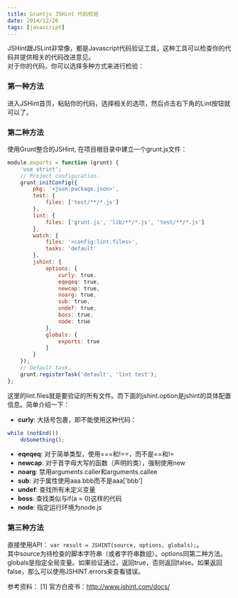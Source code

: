 ```yaml
---
title: Gruntjs JSHint 代码校验
date: 2014/12/26
tags: [javascript]
---
```


JSHint跟JSLint非常像，都是Javascript代码验证工具，这种工具可以检查你的代码并提供相关的代码改进意见。  
对于你的代码，你可以选择多种方式来进行检验： 

### 第一种方法
进入JSHint首页，粘贴你的代码，选择相关的选项，然后点击右下角的Lint按钮就可以了。

### 第二种方法
使用Grunt整合的JSHint, 在项目根目录中建立一个grunt.js文件： 

```javascript
module.exports = function (grunt) { 
    'use strict';  
    // Project configuration.
    grunt.initConfig({
        pkg: '<json:package.json>',
        test: {
            files: ['test/**/*.js']
        },
        lint: {
            files: ['grunt.js', 'lib/**/*.js', 'test/**/*.js']
        },
        watch: {
            files: '<config:lint.files>',
            tasks: 'default'
        },
        jshint: {
            options: {
                curly: true,
                eqeqeq: true,
                newcap: true,
                noarg: true,
                sub: true,
                undef: true,
                boss: true,
                node: true
            },
            globals: {
                exports: true
            }
        }
    });  
    // Default task.
    grunt.registerTask('default', 'lint test');
};
```
这里的lint.files就是要验证的所有文件。而下面的jshint.option是jshint的具体配置信息。简单介绍一下：
- **curly**: 大括号包裹，即不能使用这种代码：
```javascript
while (notEnd())
    doSomething();
```
- **eqeqeq**: 对于简单类型，使用===和!==，而不是==和!= 
- **newcap**: 对于首字母大写的函数（声明的类），强制使用new 
- **noarg**: 禁用arguments.caller和arguments.callee 
- **sub**: 对于属性使用aaa.bbb而不是aaa['bbb'] 
- **undef**: 查找所有未定义变量 
- **boss**: 查找类似与if(a = 0)这样的代码 
- **node**: 指定运行环境为node.js 

### 第三种方法
直接使用API： `var result = JSHINT(source, options, globals);`。  
其中source为待检查的脚本字符串（或者字符串数组）。options同第二种方法。globals是指定全局变量。如果验证通过，返回true，否则返回false。如果返回false，那么可以使用JSHINT.errors来查看错误。

参考资料：
[1] 官方白皮书：http://www.jshint.com/docs/ 